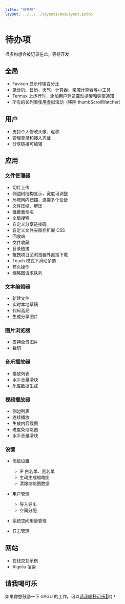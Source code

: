 ```yaml
---
title: "待办项"
layout: ../../../layouts/DocLayout.astro
---
```


# 待办项

很多构想会被记录在此，等待开发

## 全局

- Favicon 显示传输百分比
- 录音机、日历、天气、计算器、亲戚计算器等小工具
- Termux 上运行时，添加用户登录震动提醒和弹窗通知
- 所有的长列表使用虚拟滚动（移除 thumbScrollWatcher）

## 用户

- 支持个人修改头像、昵称
- 管理登录和接入凭证
- 分享链接可编辑

## 应用

### 文件管理器

- 切片上传
- 侧边树结构显示，宽度可调整
- 局域网内扫描、连接多个设备
- 文件压缩、解压
- 批量重命名
- 全局搜索
- 自定义分享链接码
- 自定义文件夹图标扩展 CSS
- 回收站
- 文件收藏
- 目录链接
- 拖拽项目至浏览器外直接下载
- Touch 模式下滑动多选
- 箭头操作
- 缩略图请求队列

### 文本编辑器

- 新建文件
- 实时本地草稿
- 代码高亮
- 生成分享图片

### 图片浏览器

- 支持全景图片
- 裁切

### 音乐播放器

- 播放列表
- 水平音量滑块
- 乐库数据生成

### 视频播放器

- 侧边列表
- 连续播放
- 生成内容截图
- 进度条缩略图
- 水平音量滑块

### 设置

- 高级设置
  - IP 白名单、黑名单
  - 主动生成缩略图
  - 清除缩略图数据

- 用户管理
  - 导入导出
  - 空间分配

- 系统空间用量管理

- 日志管理

## 网站

- 在线交互示例
- Algolia 搜索

## 请我喝可乐

如果你想鼓励一下 GAGU 的工作，可以[请我喝杯可乐🥤](https://jisuowei.com/cola?from=gagu)哟！
